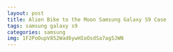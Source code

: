 ```yaml
---
layout: post
title: Alien Bike to the Moon Samsung Galaxy S9 Case
tags: samsung galaxy s9
categories: samsung
img: 1F2PoOupV852Wad6ywHIoOsdSa7ag5JWN
---
```

